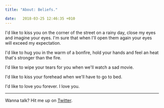 ```yaml
---
title: "About: Beliefs."

date:   2018-03-25 12:46:35 +010
---
```


I'd like to kiss you on the corner of the street on a rainy day, close my eyes and imagine your eyes.
I'm sure that when I'll open them again your eyes will exceed my expectation.

I'd like to hug you in the warm of a bonfire, hold your hands and feel an heat that's stronger than the fire. 

I'd like to wipe your tears for you when we'll watch a sad movie.

I'd like to kiss your forehead when we'll have to go to bed. 

I'd like to love you forever. 
I love you.

___

Wanna talk? Hit me up on [Twitter](https://twitter.com/eliseomartelli).
